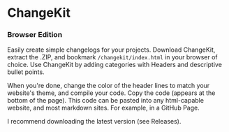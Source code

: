 # ChangeKit
### Browser Edition

Easily create simple changelogs for your projects. Download ChangeKit, extract the .ZIP, and bookmark `/changekit/index.html` in your browser of choice. 
Use ChangeKit by adding categories with Headers and descriptive bullet points.

When you're done, change the color of the header lines to match your website's theme, and compile your code. Copy the code (appears at the bottom of the page). 
This code can be pasted into any html-capable website, and most markdown sites. For example, in a GitHub Page.

I recommend downloading the latest version (see Releases).
